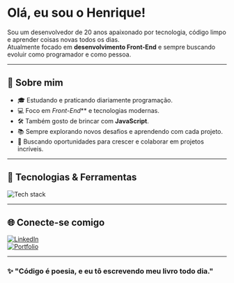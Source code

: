 #  Olá, eu sou o Henrique!

Sou um desenvolvedor de 20 anos apaixonado por tecnologia, código limpo e aprender coisas novas todos os dias.  
Atualmente focado em **desenvolvimento Front-End** e sempre buscando evoluir como programador e como pessoa.

---

## 🚀 Sobre mim

- 🎓 Estudando e praticando diariamente programação.
- 💻 Foco em *Front-End*** e tecnologias modernas.
- 🛠️ Também gosto de brincar com **JavaScript**.
- 📚 Sempre explorando novos desafios e aprendendo com cada projeto.
- 🎯 Buscando oportunidades para crescer e colaborar em projetos incríveis.

---

## 🧰 Tecnologias & Ferramentas

<img src="https://skillicons.dev/icons?i=html,css,js,python,git,github" alt="Tech stack"/>

---

## 🌐 Conecte-se comigo

[![LinkedIn](https://img.shields.io/badge/-LinkedIn-0A66C2?style=for-the-badge&logo=linkedin&logoColor=white)](https://www.linkedin.com/in/henrique-alb/)  
[![Portfolio](https://img.shields.io/badge/-Meu%20Portfólio-000?style=for-the-badge&logo=github&logoColor=white)](www.linkedin.com/in/henrique-alb)

---

### ✨ "Código é poesia, e eu tô escrevendo meu livro todo dia."


